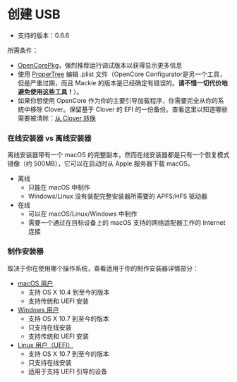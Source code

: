 # 创建 USB

* 支持的版本：0.6.6

所需条件：

* [OpenCorePkg](https://github.com/acidanthera/OpenCorePkg/releases)，强烈推荐运行调试版本以获得显示更多信息
* 使用 [ProperTree](https://github.com/corpnewt/ProperTree) 编辑 .plist 文件（OpenCore Configurator是另一个工具，但是严重过期，而且 Mackie 的版本是已经确定有错误的。**请不惜一切代价地避免使用这些工具！**）。
* 如果你想使用 OpenCore 作为你的主要引导加载程序，你需要完全从你的系统中移除 Clover。保留基于 Clover 的 EFI 的一份备份。查看这里以知道哪些需要被清除：[从 Clover 转换](https://github.com/dortania/OpenCore-Install-Guide/tree/master/clover-conversion)

### 在线安装器 vs 离线安装器

离线安装器带有一个 macOS 的完整副本，然而在线安装器都是只有一个恢复模式镜像（约 500MB），它可以在启动时从 Apple 服务器下载 macOS。

* 离线
  * 只能在 macOS 中制作
  * Windows/Linux 没有装配完整安装器所需要的 APFS/HFS 驱动器
* 在线
  * 可以在 macOS/Linux/Windows 中制作
  * 需要一个通过在目标设备上的 macOS 支持的网络适配器工作的 Internet 连接

### 制作安装器

取决于你在使用哪个操作系统，查看适用于你的制作安装器详情部分：

* [macOS 用户](../installer-guide/mac-install.md)
  * 支持 OS X 10.4 到至今的版本
  * 支持传统和 UEFI 安装
* [Windows 用户](../installer-guide/winblows-install.md)
  * 支持 OS X 10.7 到至今的版本
  * 只支持在线安装
  * 支持传统和 UEFI 安装
* [Linux 用户（UEFI）](../installer-guide/linux-install.md)
  * 支持 OS X 10.7 到至今的版本
  * 只支持在线安装
  * 适用于支持 UEFI 引导的设备
